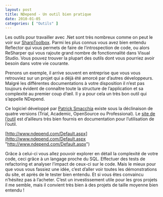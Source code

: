 ```yaml
---
layout: post
title: NDepend - Un outil bien pratique
date: 2010-01-05
categories: [ "Outils" ]
---
```


Les outils pour travailler avec .Net sont très nombreux comme on peut le voir sur [SharpToolbox](http://sharptoolbox.com/). Parmi les plus connus vous avez bien entendu Reflector qui vous permets de faire de l’introspection de code, ou alors ReSharper qui vous rajoute grand nombre de fonctionnalité dans Visual Studio. Vous pouvez trouver la plupart des outils dont vous pourriez avoir besoin dans votre vie courante.

Prenons un exemple, il arrive souvent en entreprise que vous vous retrouviez sur un projet qui a déjà été amorcé par d’autres développeurs. Malgré les différentes documentations à votre disposition il n’est pas toujours évident de connaître toute la structure de l’application et sa complexité au premier coup d’œil. Il y a pour cela un très bon outil qui s’appelle NDepend.

Ce logiciel développé par [Patrick Smacchia](http://www.smacchia.com/) existe sous la déclinaison de quatre versions (Trial, Academic, OpenSource ou Professional). Le [site de l’outil](http://www.ndepend.com/) est d’ailleurs très bien fournis en documentation pour l’utilisation de l’outil.

[http://www.ndepend.com/Default.aspx](http://www.ndepend.com/Default.aspx "http://www.ndepend.com/Default.aspx")

Grâce à celui-ci vous allez pouvoir explorer en détail la complexité de votre code, ceci grâce à un langage proche du SQL. Effectuer des tests de refactoring et analyser l’impact de ceux-ci sur le code. Mais le mieux pour que vous vous fassiez une idée, c’est d’aller voir toutes les démonstrations du site, et après de le tester bien entendu. Et si vous êtes convaincu n’hésitez pas à l’acheter. C’est un investissement utile pour les gros projets il me semble, mais il convient très bien à des projets de taille moyenne bien entendu !